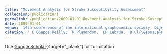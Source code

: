 ```yaml
---
title: "Movement Analysis for Stroke Susceptibility Assessment"
collection: publications
permalink: /publication/2009-01-01-Movement-Analysis-for-Stroke-Susceptibility-Assessment
date: 2009-01-01
venue: '14th conference of the international graphonomics society, Dijon, France'
citation: ' C O&apos;Reilly,  R Plamondon,  LH Lebrun,  B Cl{\&apos;e}ment,  PA Mathieu, &quot;Movement Analysis for Stroke Susceptibility Assessment.&quot; 14th conference of the international graphonomics society, Dijon, France, 2009.'
---
```

Use [Google Scholar](https://scholar.google.com/scholar?q=Movement+Analysis+for+Stroke+Susceptibility+Assessment){:target="_blank"} for full citation